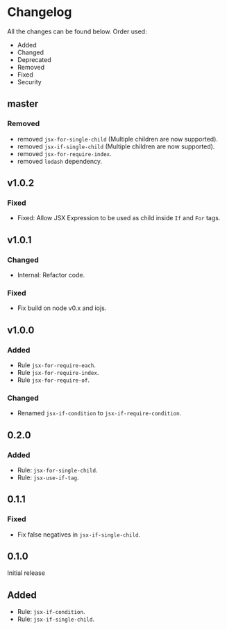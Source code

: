 # Changelog

All the changes can be found below. Order used:

- Added
- Changed
- Deprecated
- Removed
- Fixed
- Security

## master

### Removed
 - removed `jsx-for-single-child` (Multiple children are now supported).
 - removed `jsx-if-single-child` (Multiple children are now supported).
 - removed `jsx-for-require-index`.
 - removed `lodash` dependency.

## v1.0.2

### Fixed
- Fixed: Allow JSX Expression to be used as child inside `If` and `For` tags.

## v1.0.1

### Changed
- Internal: Refactor code.

### Fixed
- Fix build on node v0.x and iojs.

## v1.0.0

### Added
- Rule `jsx-for-require-each`.
- Rule `jsx-for-require-index`.
- Rule `jsx-for-require-of`.

### Changed
- Renamed `jsx-if-condition` to `jsx-if-require-condition`.

## 0.2.0

### Added
- Rule: `jsx-for-single-child`.
- Rule: `jsx-use-if-tag`.

## 0.1.1

### Fixed
- Fix false negatives in `jsx-if-single-child`.

## 0.1.0

Initial release

## Added
- Rule: `jsx-if-condition`.
- Rule: `jsx-if-single-child`.
